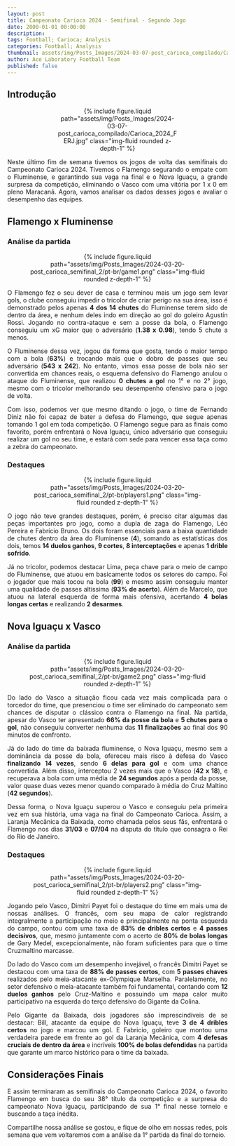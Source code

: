 ```yaml
---
layout: post
title: Campeonato Carioca 2024 - Semifinal - Segundo Jogo
date: 2000-01-01 00:00:00
description:
tags: Football; Carioca; Analysis
categories: Football; Analysis
thumbnail: assets/img/Posts_Images/2024-03-07-post_carioca_compilado/Carioca_2024_FERJ.jpg
author: Ace Laboratory Football Team
published: false
---
```


<h2>Introdução</h2>

<div style="width: 55%; margin: 0 auto; text-align: center;">
{% include figure.liquid path="assets/img/Posts_Images/2024-03-07-post_carioca_compilado/Carioca_2024_FERJ.jpg" class="img-fluid rounded z-depth-1" %}
</div>

<div style="text-align: justify">
<p align="justify">

Neste último fim de semana tivemos os jogos de volta das semifinais do Campeonato Carioca 2024. Tivemos o Flamengo segurando o empate com o Fluminense, e garantindo sua vaga na final e o Nova Iguaçu, a grande surpresa da competição, eliminando o Vasco com uma vitória por 1 x 0 em pleno Maracanã. Agora, vamos analisar os dados desses jogos e avaliar o desempenho das equipes.

</p>
</div>

<h2>Flamengo x Fluminense</h2>

<div style="text-align: justify">

<h3>Análise da partida</h3>
<div style="width: 80%; margin: 0 auto; text-align: center;">
{% include figure.liquid path="assets/img/Posts_Images/2024-03-20-post_carioca_semifinal_2/pt-br/game1.png" class="img-fluid rounded z-depth-1" %}
</div>

<p align="justify">

O Flamengo fez o seu dever de casa e terminou mais um jogo sem levar gols, o clube conseguiu impedir o tricolor de criar perigo na sua área, isso é demonstrado pelos apenas <b>4 dos 14 chutes</b> do Fluminense terem sido de dentro da área, e nenhum deles indo em direção ao gol do goleiro Agustín Rossi. Jogando no contra-ataque e sem a posse da bola, o Flamengo conseguiu um xG maior que o adversário (<b>1.38 x 0.98</b>), tendo 5 chute a menos.

</p>

<p align="justify">

O Fluminense dessa vez, jogou da forma que gosta, tendo o maior tempo com a bola (<b>63%</b>) e trocando mais que o dobro de passes que seu adversário (<b>543 x 242</b>). No entanto, vimos essa posse de bola não ser convertida em chances reais, o esquema defensivo do Flamengo anulou o ataque do Fluminense, que realizou <b>0 chutes a gol</b> no 1° e no 2° jogo, mesmo com o tricolor melhorando seu desempenho ofensivo para o jogo de volta.

</p>

<p align="justify">

Com isso, podemos ver que mesmo ditando o jogo, o time de Fernando Diniz não foi capaz de bater a defesa do Flamengo, que segue apenas tomando 1 gol em toda competição. O Flamengo segue para as finais como favorito, porém enfrentará o Nova Iguaçu, único adversário que conseguiu realizar um gol no seu time, e estará com sede para vencer essa taça como a zebra do campeonato.

</p>

<h3>Destaques</h3>

<div style="width: 80%; margin: 0 auto; text-align: center;">
{% include figure.liquid path="assets/img/Posts_Images/2024-03-20-post_carioca_semifinal_2/pt-br/players1.png" class="img-fluid rounded z-depth-1" %}
</div>

<p align="justify">

O jogo não teve grandes destaques, porém, é preciso citar algumas das peças importantes pro jogo, como a dupla de zaga do Flamengo, Léo Pereira e Fabrício Bruno. Os dois foram essenciais para a baixa quantidade de chutes dentro da área do Fluminense (<b>4</b>), somando as estatísticas dos dois, temos <b>14 duelos ganhos</b>, <b>9 cortes</b>, <b>8 interceptações</b> e apenas <b>1 drible sofrido</b>.

</p>

<p align="justify">

Já no tricolor, podemos destacar Lima, peça chave para o meio de campo do Fluminense, que atuou em basicamente todos os setores do campo. Foi o jogador que mais tocou na bola (<b>99</b>) e mesmo assim conseguiu manter uma qualidade de passes altíssima (<b>93% de acerto</b>). Além de Marcelo, que atuou na lateral esquerda de forma mais ofensiva, acertando <b>4 bolas longas certas</b> e realizando <b>2 desarmes</b>.

</p>


</div>

<h2>Nova Iguaçu x Vasco</h2>

<div style="text-align: justify">
<h3>Análise da partida</h3>
<div style="width: 80%; margin: 0 auto; text-align: center;">
{% include figure.liquid path="assets/img/Posts_Images/2024-03-20-post_carioca_semifinal_2/pt-br/game2.png" class="img-fluid rounded z-depth-1" %}
</div>

<p align="justify">

Do lado do Vasco a situação ficou cada vez mais complicada para o torcedor do time, que presenciou o time ser eliminado do campeonato sem chances de disputar o clássico contra o Flamengo na final. Na partida, apesar do Vasco ter apresentado <b>66% da posse da bola</b> e <b>5 chutes para o gol</b>, não conseguiu converter nenhuma das <b>11 finalizações</b> ao final dos 90 minutos de confronto.

</p>

<p align="justify">

Já do lado do time da baixada fluminense, o Nova Iguaçu, mesmo sem a dominância da posse da bola, ofereceu mais risco à defesa do Vasco <b>finalizando 14 vezes</b>, sendo <b>6 delas para gol</b> e com uma chance convertida. Além disso, interceptou 2 vezes mais que o Vasco (<b>42 x 18</b>), e recuperava a bola com uma média de <b>24 segundos</b> após a perda da posse, valor quase duas vezes menor quando comparado à média do Cruz Maltino (<b>42 segundos</b>).

</p>

<p align="justify">

Dessa forma, o Nova Iguaçu superou o Vasco e conseguiu pela primeira vez em sua história, uma vaga na final do Campeonato Carioca. Assim, a Laranja Mecânica da Baixada, como chamada pelos seus fãs, enfrentará o Flamengo nos dias <b>31/03</b> e <b>07/04</b> na disputa do título que consagra o Rei do Rio de Janeiro.
</p>

<h3>Destaques</h3>

<div style="width: 80%; margin: 0 auto; text-align: center;">
{% include figure.liquid path="assets/img/Posts_Images/2024-03-20-post_carioca_semifinal_2/pt-br/players2.png" class="img-fluid rounded z-depth-1" %}
</div>

<p align="justify">

Jogando pelo Vasco, Dimitri Payet foi o destaque do time em mais uma de nossas análises. O francês, com seu mapa de calor registrando integralmente a participação no meio e principalmente na ponta esquerda do campo, contou com uma taxa de <b>83% de dribles certos</b> e <b>4 passes decisivos</b>, que, mesmo juntamente com o acerto de <b>80% de bolas longas</b> de Gary Medel, excepcionalmente, não foram suficientes para que o time Cruzmaltino marcasse.

</p>

<p align="justify">
Do lado do Vasco com um desempenho invejável, o francês Dimitri Payet se destacou com uma taxa de <b>88% de passes certos</b>, com <b>5 passes chaves</b> realizados pelo meia-atacante ex-Olympique Marselha. Paralelamente, no setor defensivo o meia-atacante também foi fundamental, contando com <b>12 duelos ganhos</b> pelo Cruz-Maltino e possuindo um mapa calor muito participativo na esquerda do terço defensivo do Gigante da Colina.
</p>

<p align="justify">
Pelo Gigante da Baixada, dois jogadores são imprescindíveis de se destacar: Bill, atacante da equipe do Nova Iguaçu, teve <b>3 de 4 dribles certos</b> no jogo e marcou um gol. E Fabricio, goleiro que montou uma verdadeira parede em frente ao gol da Laranja Mecânica, com <b>4 defesas cruciais de dentro da área</b> e incríveis <b>100% de bolas defendidas</b> na partida que garante um marco histórico para o time da baixada.

</p>
</div>

<h2>Considerações Finais</h2>
<div style="text-align: justify">

<p align="justify">

E assim terminaram as semifinais do Campeonato Carioca 2024, o favorito Flamengo em busca do seu 38° título da competição e a surpresa do campeonato Nova Iguaçu, participando de sua 1° final nesse torneio e buscando a taça inédita.

</p>

<p align="justify">
Compartilhe nossa análise se gostou, e fique de olho em nossas redes, pois semana que vem voltaremos com a análise da 1° partida da final do torneio.
</p>
</div>
